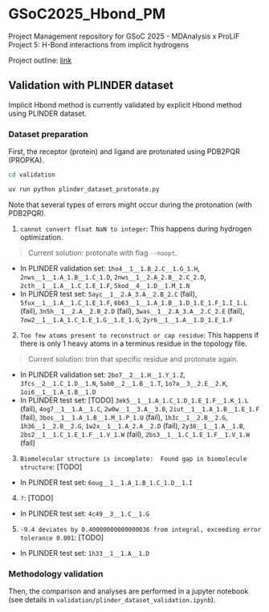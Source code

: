 # GSoC2025_Hbond_PM

Project Management repository for GSoC 2025 - MDAnalysis x ProLIF Project 5:  H-Bond interactions from implicit hydrogens

Project outline: [link](https://summerofcode.withgoogle.com/programs/2025/projects/5Otkx8vp)

## Validation with PLINDER dataset
Implicit Hbond method is currently validated by explicit Hbond method using PLINDER dataset.

### Dataset preparation
First, the receptor (protein) and ligand are protonated using PDB2PQR (PROPKA).
```bash
cd validation

uv run python plinder_dataset_protonate.py
```
Note that several types of errors might occur during the protonation (with PDB2PQR).
1. `cannot convert float NaN to integer`: This happens during hydrogen optimization.
> Current solution: protonate with flag `--noopt`.
* In PLINDER validation set: `1ho4__1__1.B_2.C__1.G_1.H`, `2nws__1__1.A_1.B__1.C_1.D`, `2nws__1__2.A_2.B__2.C_2.D`, `2cth__1__1.A__1.C_1.E_1.F`, `5kod__4__1.D__1.M_1.N`
* In PLINDER test set: `5ayc__1__2.A_3.A__2.B_2.C` (fail), 
`5fux__1__1.A__1.C_1.E_1.F`, `6b63__1__1.A_1.B__1.D_1.E_1.F_1.I_1.L` (fail), `3n5h__1__2.A__2.B_2.D` (fail), `3was__1__2.A_3.A__2.C_2.E` (fail), `7ow2__1__1.A_1.C_1.E_1.G__1.E_1.G`, `2yr6__1__1.A__1.D_1.E_1.F`


2. `Too few atoms present to reconstruct or cap residue`: This happens if there is only 1 heavy atoms in a terminus residue in the topology file.
> Current solution: trim that specific residue and protonate again.
* In PLINDER validation set: `2bo7__2__1.H__1.Y_1.Z`, `3fcs__2__1.C_1.D__1.N`, `5ab0__2__1.B__1.T`, `1o7a__3__2.E__2.K`, `1oi6__1__1.A_1.B__1.D`
* In PLINDER test set: [TODO] `3ek5__1__1.A_1.C_1.D_1.E_1.F__1.K_1.L` (fail), `4og7__1__1.A__1.C`, `2w0w__1__3.A__3.B`, `2iut__1__1.A_1.B__1.E_1.F` (fail), `3bos__1__1.A_1.B__1.M_1.P_1.U` (fail), `1h3c__1__2.B__2.G`, `1h36__1__2.B__2.G`, `1w2x__1__1.A_2.A__2.D` (fail), `2y38__1__1.A__1.B`, `2bs2__1__1.C_1.E_1.F__1.V_1.W` (fail), `2bs3__1__1.C_1.E_1.F__1.V_1.W` (fail)

3. `Biomolecular structure is incomplete:  Found gap in biomolecule structure`: [TODO]
* In PLINDER test set: `6oug__1__1.A_1.B_1.C_1.D__1.I`

4. `?`: [TODO]
* In PLINDER test set: `4c49__3__1.C__1.G`

5. `-9.4 deviates by 0.40000000000000036 from integral, exceeding error tolerance 0.001`: [TODO]
* In PLINDER test set: `1h33__1__1.A__1.D`



### Methodology validation
Then, the comparison and analyses are performed in a jupyter notebook (see details in  `validation/plinder_dataset_validation.ipynb`).